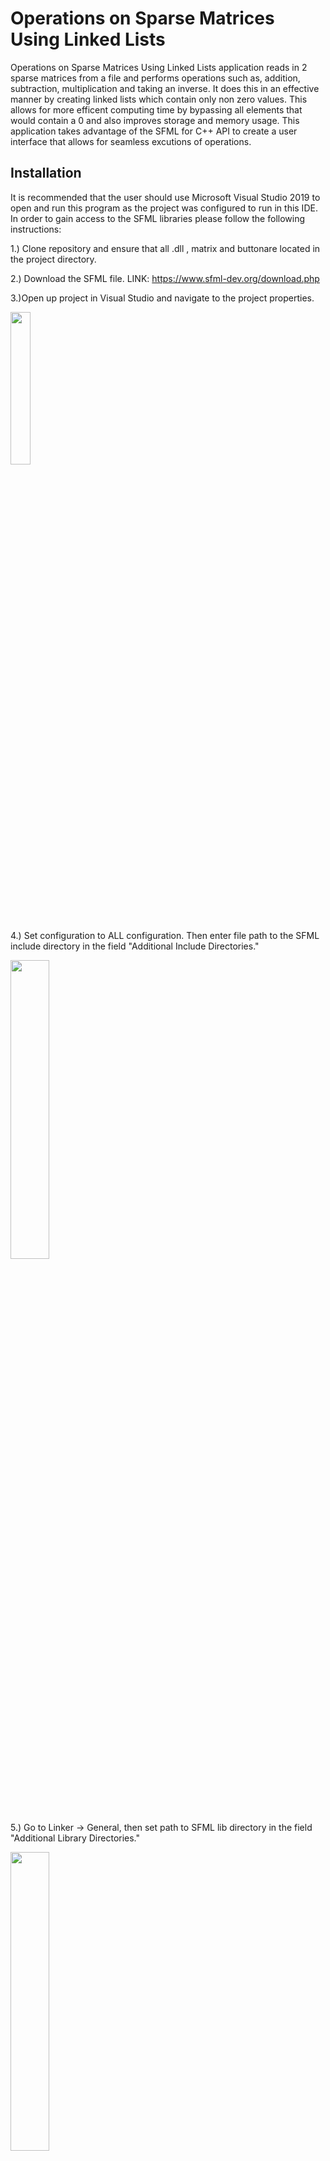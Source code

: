 # Operations on Sparse Matrices Using Linked Lists

Operations on Sparse Matrices Using Linked Lists application reads in 2 sparse matrices from a file and performs operations such as, addition, subtraction, multiplication and taking an inverse. It does this in an effective manner by creating linked lists which contain only non zero values. This allows for more efficent computing time by bypassing all elements that would contain a 0 and also improves storage and memory usage. This application takes advantage of the SFML for C++ API to create a user interface that allows for seamless excutions of operations. 

## Installation

It is recommended that the user should use Microsoft Visual Studio 2019 to open and run this program as the project was configured to run in this IDE. In order to gain access to the SFML libraries please follow the following instructions:

1.) Clone repository and ensure that all .dll , matrix and buttonare located in the project directory.

2.) Download the SFML file. LINK: https://www.sfml-dev.org/download.php

3.)Open up project in Visual Studio and navigate to the project properties. 

<img src="https://user-images.githubusercontent.com/77069472/144729122-c6ec36e6-8cfa-493c-ab6d-3e148e3fc15e.png" width=25% height=25%>

4.) Set configuration to ALL configuration. Then enter file path to the SFML include directory in the field "Additional Include Directories." 

<img src="https://user-images.githubusercontent.com/77069472/144729301-ec925306-821c-434e-b166-2a5ae374ee88.png" width=35% height=35%>

5.) Go to Linker -> General, then set path to SFML lib directory in the field "Additional Library Directories."

<img src="https://user-images.githubusercontent.com/77069472/144729356-57af32d6-bd3c-4be9-9c40-46d3a9f4854e.png" width=35% height=35%>

6.) Go to Linker -> Input, got to "Additional Dependencies" and add sfml-graphics.lib; sfml-window.lib; sfml-system.lib; sfml-audio.lib; to begining of text that is already there.

<img src="https://user-images.githubusercontent.com/77069472/144729392-65d462c7-dc16-40ed-98b3-02ad73ce62ab.png" width=35% height=35%>

7.) Switch Configuration to Debug and add -d to all .lib files 

<img src="https://user-images.githubusercontent.com/77069472/144729414-d649f0c7-699b-48ac-91ae-39d873cac456.png" width=35% height=35%>

8.) Switch Configuration to Release and add -s to all lib files.

<img src="https://user-images.githubusercontent.com/77069472/144729449-667f14bd-1f4f-4c40-90b5-b4431f9b0793.png" width=35% height=35%>

9.) Open the edit property and add "winmm.lib", "opengl32.lib" and "freetype.lib" to the Additional Dependencies field.

<img src="https://user-images.githubusercontent.com/77069472/144729481-443884e5-4dd2-471f-83e8-a97337e582dc.png" width=35% height=35%>

<img src="https://user-images.githubusercontent.com/77069472/144729496-5e943ea6-f250-4d1d-b7b8-1b2f0730e416.png" width=35% height=35%>

10.) Go to C/C++ -> Preprocessor, then add SFML_STATIC; to text already present.

<img src="https://user-images.githubusercontent.com/77069472/144729529-0908094c-3afe-4ada-bd8b-1ecdca37b4e2.png" width=35% height=35%>

11.) If any issues insue, please view this link. LINK: https://www.youtube.com/watch?v=YfMQyOw1zik

Tutorial for VSCODE. LINK: https://www.youtube.com/watch?v=mqH-EnR0N6A

## Usage

To use this application please input two command line arguements. These arguements should be .txt files that contain a sparse matrix that is seperated by one white space with no trailing white space. As a rule the, first command line arguement will become the first operator and the second command line arguement will be the second operator. For example, commandline arguement 1 + commmandline argument 2 = results. When running the application, please navigate the menus by pressing the black with white text buttons with the mouse. To reset the program at anytime, press ENTER. To close the program, press ESCAPE. 


NOTE: Only one set of matrices may be used per application execution. Please enter 2 other .txt files to have new sprase matrices. There are named examples in the matrices folder. 


## Developers

Emily Gautreaux,
Mathew Ferreira,
Amoy Scott,
Whitney Schoellerman.



